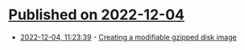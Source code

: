 # [Published on 2022-12-04](index.md)

* [2022-12-04, 11:23:39](https://lobste.rs/s/ytucou/creating_modifiable_gzipped_disk_image) - [Creating a modifiable gzipped disk image](https://rwmj.wordpress.com/2022/12/01/creating-a-modifiable-gzipped-disk-image/)
